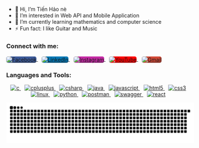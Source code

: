 - 👋 Hi, I’m Tiến Hảo nè
- 👀 I’m interested in Web API and Mobile Application
- 🌱 I’m currently learning mathematics and computer science
- ⚡ Fun fact: I like Guitar and Music
<!---
HaoNguyen2003/HaoNguyen2003 is a ✨ special ✨ repository because its `README.md` (this file) appears on your GitHub profile.
You can click the Preview link to take a look at your changes.
--->

<h3 align="left">Connect with me:</h3>
<p align="left">
<a href="your facebook link" target="_blank" style="margin-right: 10px;">
  <img align="center" src="https://cdn.jsdelivr.net/npm/simple-icons@3.0.1/icons/facebook.svg" alt="Facebook" height="30" width="40" style="background-color: #3b5998; border-radius: 5px;" />
</a>
<a href="your linkedin link" target="_blank" style="margin-right: 10px;">
  <img align="center" src="https://cdn.jsdelivr.net/npm/simple-icons@3.0.1/icons/linkedin.svg" alt="LinkedIn" height="30" width="40" style="background-color: #0077b5; border-radius: 5px;" />
</a>
<a href="your instagram link" target="_blank" style="margin-right: 10px;">
  <img align="center" src="https://cdn.jsdelivr.net/npm/simple-icons@3.0.1/icons/instagram.svg" alt="Instagram" height="30" width="40" style="background-color: #c32aa3; border-radius: 5px;" />
</a>
<a href="your youtube link" target="_blank" style="margin-right: 10px;">
  <img align="center" src="https://cdn.jsdelivr.net/npm/simple-icons@3.0.1/icons/youtube.svg" alt="YouTube" height="30" width="40" style="background-color: #ff0000; border-radius: 5px;" />
</a>
<a href="your gmail link" target="_blank" style="margin-right: 10px;">
  <img align="center" src="https://cdn.jsdelivr.net/npm/simple-icons@3.0.1/icons/gmail.svg" alt="Gmail" height="30" width="40" style="background-color: #d14836; border-radius: 5px;" />
</a>
</p>

<h3 align="left">Languages and Tools:</h3>
<p align="center">
  <a href="https://www.cprogramming.com/" target="_blank" style="margin-right: 10px;">
    <img src="https://cdn.jsdelivr.net/gh/devicons/devicon/icons/c/c-original.svg" alt="c" width="40" height="40"/>
  </a>
  
  <a href="https://www.w3schools.com/cpp/" target="_blank" style="margin-right: 10px;">
    <img src="https://cdn.jsdelivr.net/gh/devicons/devicon/icons/cplusplus/cplusplus-original.svg" alt="cplusplus" width="40" height="40"/>
  </a>
  
  <a href="https://learn.microsoft.com/en-us/dotnet/csharp/" target="_blank" style="margin-right: 10px;">
    <img src="https://cdn.jsdelivr.net/gh/devicons/devicon/icons/csharp/csharp-original.svg" alt="csharp" width="40" height="40"/>
  </a>
  
  <a href="https://www.java.com/" target="_blank" style="margin-right: 10px;">
    <img src="https://cdn.jsdelivr.net/gh/devicons/devicon/icons/java/java-original.svg" alt="java" width="40" height="40"/>
  </a>
  
  <a href="https://www.javascript.com/" target="_blank" style="margin-right: 10px;">
    <img src="https://cdn.jsdelivr.net/gh/devicons/devicon/icons/javascript/javascript-original.svg" alt="javascript" width="40" height="40"/>
  </a>
  
  <a href="https://www.w3.org/html/" target="_blank" style="margin-right: 10px;">
    <img src="https://cdn.jsdelivr.net/gh/devicons/devicon/icons/html5/html5-original-wordmark.svg" alt="html5" width="40" height="40"/>
  </a>
  
  <a href="https://www.w3schools.com/css/" target="_blank" style="margin-right: 10px;">
    <img src="https://cdn.jsdelivr.net/gh/devicons/devicon/icons/css3/css3-original-wordmark.svg" alt="css3" width="40" height="40"/>
  </a>
  
  <a href="https://www.linux.org/" target="_blank" style="margin-right: 10px;">
    <img src="https://cdn.jsdelivr.net/gh/devicons/devicon/icons/linux/linux-original.svg" alt="linux" width="40" height="40"/>
  </a>
  
  <a href="https://www.python.org/" target="_blank" style="margin-right: 10px;">
    <img src="https://cdn.jsdelivr.net/gh/devicons/devicon/icons/python/python-original.svg" alt="python" width="40" height="40"/>
  </a>
  
  <a href="https://www.postman.com/" target="_blank" style="margin-right: 10px;">
    <img src="https://www.vectorlogo.zone/logos/getpostman/getpostman-icon.svg" alt="postman" width="40" height="40"/>
  </a>

  <a href="https://swagger.io/" target="_blank" style="margin-right: 10px;">
    <img src="https://cdn.jsdelivr.net/gh/devicons/devicon/icons/swagger/swagger-original.svg" alt="swagger" width="40" height="40"/>
  </a>
  
  <a href="https://reactjs.org/" target="_blank" style="margin-right: 10px;">
    <img src="https://cdn.jsdelivr.net/gh/devicons/devicon/icons/react/react-original.svg" alt="react" width="40" height="40"/>
  </a>
</p>






<img alt="GitHub Snake" src="https://raw.githubusercontent.com/HaoNguyen2003/HaoNguyen2003/output/github-contribution-grid-snake-dark.svg" />

